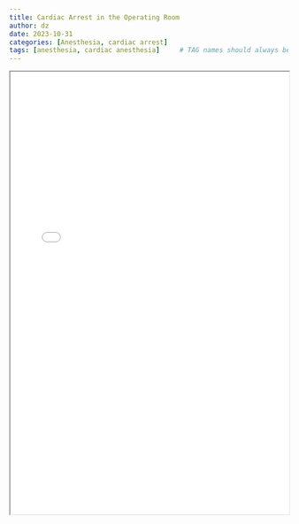 ```yaml
---
title: Cardiac Arrest in the Operating Room
author: dz  
date: 2023-10-31
categories: [Anesthesia, cardiac arrest]
tags: [anesthesia, cardiac anesthesia]     # TAG names should always be lowercase
---
```


<iframe width="100%" height="800" src="/assets/pdf/Cardiac Arrest in the Operating Room_ Resuscitation and Management for the Anesthesiologist_ Part 1.pdf.pdf">
